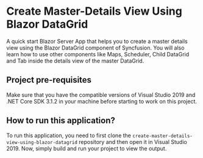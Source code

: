 # Create Master-Details View Using Blazor DataGrid
A quick start Blazor Server App that helps you to create a master details view using the Blazor DataGrid component of Syncfusion. You will also learn how to use other components like Maps, Scheduler, Child DataGrid and Tab inside the details view of the master DataGrid. 

## Project pre-requisites
Make sure that you have the compatible versions of Visual Studio 2019 and .NET Core SDK 3.1.2 in your machine before starting to work on this project.

## How to run this application?
To run this application, you need to first clone the `create-master-details-view-using-blazor-datagrid` repository and then open it in Visual Studio 2019. Now, simply build and run your project to view the output.

